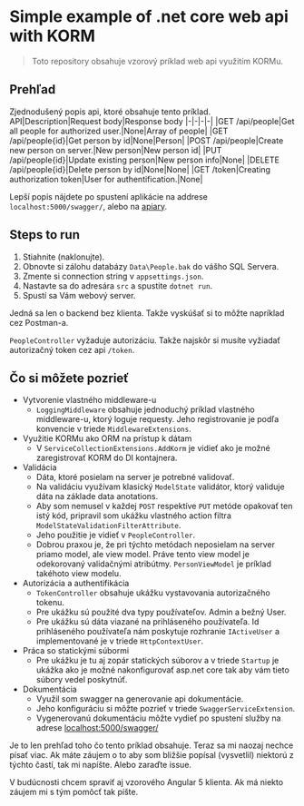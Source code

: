 # Simple example of .net core web api with KORM

>Toto repository obsahuje vzorový príklad web api využitím KORMu.

## Prehľad
Zjednodušený popis api, ktoré obsahuje tento príklad.
API|Description|Request body|Response body
|-|-|-|-|
|GET /api/people|Get all people for authorized user.|None|Array of people|
|GET /api/people{id}|Get person by id|None|Person|
|POST /api/people|Create new person on server.|New person|New person id|
|PUT /api/people{id}|Update existing person|New person info|None|
|DELETE /api/people{id}|Delete person by id|None|None|
|GET /token|Creating authorization token|User for authentification.|None|

Lepší popis nájdete po spustení aplikácie na addrese `localhost:5000/swagger/`, alebo na [apiary](https://sampleaspnetcorewebapi.docs.apiary.io).


## Steps to run
1. Stiahnite (naklonujte).
2. Obnovte si zálohu databázy `Data\People.bak` do vášho SQL Servera.
3. Zmente si connection string v `appsettings.json`.
4. Nastavte sa do adresára `src` a spustite `dotnet run`.
5. Spustí sa Vám webový server.

Jedná sa len o backend bez klienta. Takže vyskúšať si to môžte napríklad cez Postman-a.

`PeopleController` vyžaduje autorizáciu. Takže najskôr si musíte vyžiadať autorizačný token cez api `/token`.

## Čo si môžete pozrieť
- Vytvorenie vlastného middleware-u
    - `LoggingMiddleware` obsahuje jednoduchý príklad vlastného middleware-u, ktorý loguje requesty. Jeho registrovanie je podľa konvencie v triede `MiddlewareExtensions`.
- Využitie KORMu ako ORM na prístup k dátam
    - V `ServiceCollectionExtensions.AddKorm` je vidieť ako je možné zaregistrovať KORM do DI kontajnera.
- Validácia
    - Dáta, ktoré posielam na server je potrebné validovať.
    - Na validáciu využívam klasický `ModelState` validátor, ktorý validuje dáta na základe data anotations.
    - Aby som nemusel v každej `POST` respektíve `PUT` metóde opakovať ten istý kód, pripravil som ukážku vlastného action filtra `ModelStateValidationFilterAttribute`.
    - Jeho použitie je vidieť v `PeopleController`.
    - Dobrou praxou je, že pri týchto metódach neposielam na server priamo model, ale view model. Práve tento view model je odekorovaný validačnými atribútmy. `PersonViewModel` je príklad takéhoto view modelu.
- Autorizácia a authentifikácia
    - `TokenController` obsahuje ukážku vystavovania autorizačného tokenu.
    - Pre ukážku sú použité dva typy používateľov. Admin a bežný User.
    - Pre ukážku sú dáta viazané na prihláseného používateľa. Id prihláseného používateľa nám poskytuje rozhranie `IActiveUser` a implementované je v triede `HttpContextUser`.
- Práca so statickými súbormi
    - Pre ukážku je tu aj zopár statických súborov a v triede `Startup` je ukážka ako je možné nakonfigurovať asp.net core tak aby vám tieto súbory vedel poskytnúť.
- Dokumentácia
    - Využil som swagger na generovanie api dokumentácie.
    - Jeho konfiguráciu si môžte pozrieť v triede `SwaggerServiceExtension`.
    - Vygenerovanú dokumentáciu môžte vydieť po spustení služby na adrese  [localhost:5000/swagger/](localhost:5000/swagger/)


Je to len prehľad toho čo tento príklad obsahuje. Teraz sa mi naozaj nechce písať viac. Ak máte záujem o to aby som bližšie popísal (vysvetlil) niektorú z týchto častí, tak mi napíšte. Alebo zaraďte issue.

V budúcnosti chcem spraviť aj vzorového Angular 5 klienta. Ak má niekto záujem mi s tým pomôcť tak píšte.
